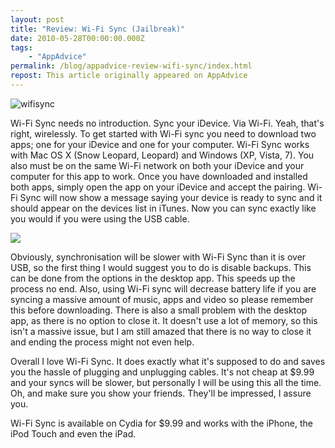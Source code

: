 ```yaml
---
layout: post
title: "Review: Wi-Fi Sync (Jailbreak)"
date: 2010-05-28T00:00:00.000Z
tags:
    - "AppAdvice"
permalink: /blog/appadvice-review-wifi-sync/index.html
repost: This article originally appeared on AppAdvice
---
```


![](https://rknightuk.s3.amazonaws.com/site/appadvice/40f7d222a1.jpg "wifisync")

Wi-Fi Sync needs no introduction. Sync your iDevice. Via Wi-Fi. Yeah, that's right, wirelessly. To get started with Wi-Fi sync you need to download two apps; one for your iDevice and one for your computer. Wi-Fi Sync works with Mac OS X (Snow Leopard, Leopard) and Windows (XP, Vista, 7). You also must be on the same Wi-Fi network on both your iDevice and your computer for this app to work. Once you have downloaded and installed both apps, simply open the app on your iDevice and accept the pairing. Wi-Fi Sync will now show a message saying your device is ready to sync and it should appear on the devices list in iTunes. Now you can sync exactly like you would if you were using the USB cable.

![](https://rknightuk.s3.amazonaws.com/site/appadvice/f8ffd2f629.jpg)

Obviously, synchronisation will be slower with Wi-Fi Sync than it is over USB, so the first thing I would suggest you to do is disable backups. This can be done from the options in the desktop app. This speeds up the process no end. Also, using Wi-Fi sync will decrease battery life if you are syncing a massive amount of music, apps and video so please remember this before downloading. There is also a small problem with the desktop app, as there is no option to close it. It doesn't use a lot of memory, so this isn't a massive issue, but I am still amazed that there is no way to close it and ending the process might not even help.

Overall I love Wi-Fi Sync. It does exactly what it's supposed to do and saves you the hassle of plugging and unplugging cables. It's not cheap at $9.99 and your syncs will be slower, but personally I will be using this all the time. Oh, and make sure you show your friends. They'll be impressed, I assure you.

Wi-Fi Sync is available on Cydia for $9.99 and works with the iPhone, the iPod Touch and even the iPad.
